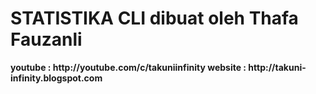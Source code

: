 <h1>STATISTIKA CLI dibuat oleh Thafa Fauzanli</h1><b>
youtube : http://youtube.com/c/takuniinfinity<b>
website : http://takuni-infinity.blogspot.com
